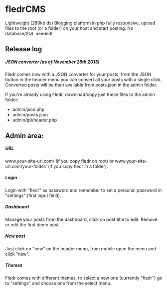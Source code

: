 fledrCMS
========

Lightweight (280kb ds) Blogging platform in php fully responsive, upload files to the root (or a folder) on your host and start posting. No database/SQL needed!

<h2>Release log</h2>

<h5>JSON converter (as of November 25th 2013) </h5>
Fledr comes now with a JSON converter for your posts, from the JSON button in the header menu you can convert all your posts with a single click.
Converted posts will be then available from posts.json in the admin folder.

If you're already using Fledr, download/copy just these files to the admin folder:

- admin/json.php
- admin/posts.json
- admin/tpl/header.php

<h2>Admin area:</h2>

<h5>URL</h5>
www.your-site-url.com/ (if you copy fledr on root) or www.your-site-url.com/your-folder/ (if you copy fledr in a folder).

<h5>Login</h5>

Login with "fledr" as password and remember to set a personal password in "settings" (first input field).

<h5>Dashboard</h5>

Manage your posts from the dashboard, click on post title to edit. Remove or edit the first demo post.

<h5>New post</h5>

Just click on "new" on the header menu, from mobile open the menu and click "new".

<h5>Themes</h5>

Fledr comes with different themes, to select a new one (currently "fledr") go to "settings" and choose one from the select menu.


